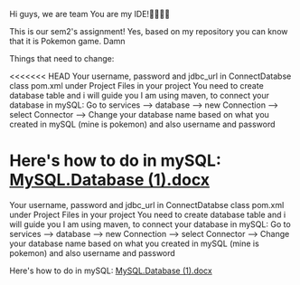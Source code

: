 Hi guys, we are team You are my IDE!🫶🏻🌷😚

This is our sem2's assignment! Yes, based on my repository you can know that it is Pokemon game. Damn

Things that need to change:

<<<<<<< HEAD
Your username, password and jdbc_url in ConnectDatabse class
pom.xml under Project Files in your project
You need to create database table and i will guide you
I am using maven, to connect your database in mySQL: Go to services --> database --> new Connection --> select Connector --> Change your database name based on what you created in mySQL (mine is pokemon) and also username and password

Here's how to do in mySQL: [MySQL.Database (1).docx](https://github.com/YeeFong21/POKEMON/files/15392964/MySQL.Database.1.docx)
=======
Your username, password and jdbc_url in ConnectDatabse class pom.xml under Project Files in your project You need to create database table and i will guide you I am using maven, to connect your database in mySQL: Go to services --> database --> new Connection --> select Connector --> Change your database name based on what you created in mySQL (mine is pokemon) and also username and password

Here's how to do in mySQL: 
[MySQL.Database (1).docx](https://github.com/YeeFong21/POKEMON/files/15446759/MySQL.Database.1.docx)

